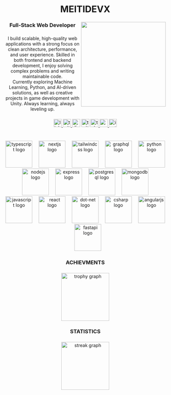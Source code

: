 <br clear="both">

<h1 align="center">MEITIDEVX</h1>

###

<img align="right" height="265" src="https://i.postimg.cc/rpygCvcr/f0f0d932d6e39c7af5aa305cbd8da735.gif"  />

###

<h3 align="center">Full-Stack Web Developer</h3>

###

<p align="center" >I build scalable, high-quality web applications with a strong focus on clean architecture, performance, and user experience. Skilled in both frontend and backend development, I enjoy solving complex problems and writing maintainable code.<br>Currently exploring Machine Learning, Python, and AI-driven solutions, as well as creative projects in game development with Unity. Always learning, always leveling up.</p>

###

<div align="center">
  <a href="https://www.linkedin.com/in/mahdi-dehgani/" target="_blank">
    <img src="https://img.shields.io/static/v1?message=LinkedIn&logo=linkedin&label=&color=0077B5&logoColor=white&labelColor=&style=for-the-badge" height="25" alt="linkedin logo"  />
  </a>
  <a href="https://x.com/DevMeiti" target="_blank">
    <img src="https://img.shields.io/static/v1?message=Twitter&logo=twitter&label=&color=1DA1F2&logoColor=white&labelColor=&style=for-the-badge" height="25" alt="twitter logo"  />
  </a>
  <img src="https://img.shields.io/static/v1?message=Discord&logo=discord&label=&color=7289DA&logoColor=white&labelColor=&style=for-the-badge" height="25" alt="discord logo"  />
  <img src="https://img.shields.io/static/v1?message=Twitch&logo=twitch&label=&color=9146FF&logoColor=white&labelColor=&style=for-the-badge" height="25" alt="twitch logo"  />
  <a href="https://t.me/devmeiti" target="_blank">
    <img src="https://img.shields.io/static/v1?message=Telegram&logo=telegram&label=&color=2CA5E0&logoColor=white&labelColor=&style=for-the-badge" height="25" alt="telegram logo"  />
  </a>
  <a href="dev.meiti@gmail.com" target="_blank">
    <img src="https://img.shields.io/static/v1?message=Gmail&logo=gmail&label=&color=D14836&logoColor=white&labelColor=&style=for-the-badge" height="25" alt="gmail logo"  />
  </a>
  <img src="https://img.shields.io/static/v1?message=Instagram&logo=instagram&label=&color=E4405F&logoColor=white&labelColor=&style=for-the-badge" height="25" alt="instagram logo"  />
</div>

###

<br clear="both">

<div align="center">
  <img src="https://skillicons.dev/icons?i=ts" height="84" alt="typescript logo"  />
  <img width="12" />
  <img src="https://skillicons.dev/icons?i=nextjs" height="84" alt="nextjs logo"  />
  <img width="12" />
  <img src="https://skillicons.dev/icons?i=tailwind" height="84" alt="tailwindcss logo"  />
  <img width="12" />
  <img src="https://skillicons.dev/icons?i=graphql" height="84" alt="graphql logo"  />
  <img width="12" />
  <img src="https://skillicons.dev/icons?i=py" height="84" alt="python logo"  />
  <img width="12" />
  <img src="https://skillicons.dev/icons?i=nodejs" height="84" alt="nodejs logo"  />
  <img width="12" />
  <img src="https://skillicons.dev/icons?i=express" height="84" alt="express logo"  />
  <img width="12" />
  <img src="https://skillicons.dev/icons?i=postgres" height="84" alt="postgresql logo"  />
  <img width="12" />
  <img src="https://skillicons.dev/icons?i=mongodb" height="84" alt="mongodb logo"  />
  <img width="12" />
  <img src="https://skillicons.dev/icons?i=js" height="84" alt="javascript logo"  />
  <img width="12" />
  <img src="https://skillicons.dev/icons?i=react" height="84" alt="react logo"  />
  <img width="12" />
  <img src="https://skillicons.dev/icons?i=dotnet" height="84" alt="dot-net logo"  />
  <img width="12" />
  <img src="https://skillicons.dev/icons?i=cs" height="84" alt="csharp logo"  />
  <img width="12" />
  <img src="https://skillicons.dev/icons?i=angular" height="84" alt="angularjs logo"  />
  <img width="12" />
  <img src="https://skillicons.dev/icons?i=fastapi" height="84" alt="fastapi logo"  />
</div>

###

<h3 align="center"></h3>

###

<h3 align="center">ACHIEVMENTS</h3>

###

<div align="center">
  <img src="https://github-profile-trophy.vercel.app?username=MEITIDEVX&theme=dracula&column=-1&row=1&margin-w=8&margin-h=8&no-bg=false&no-frame=false&order=4" height="150" alt="trophy graph"  />
</div>

###

<h3 align="center"></h3>

###

<h3 align="center">STATISTICS</h3>

###

<div align="center">
  <img src="https://streak-stats.demolab.com?user=MEITIDEVX&locale=en&mode=daily&theme=dracula&hide_border=false&border_radius=5&order=3" height="150" alt="streak graph"  />
</div>

###

<h3 align="center"></h3>

###

